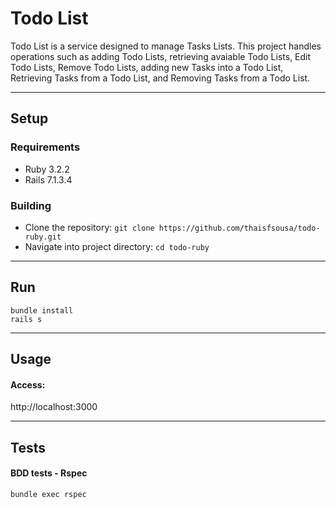 # Todo List

Todo List is a service designed to manage Tasks Lists. This project handles operations such as adding Todo Lists, retrieving avaiable Todo Lists, Edit Todo Lists, Remove Todo Lists, adding new Tasks into a Todo List, Retrieving Tasks from a Todo List, and Removing Tasks from a Todo List.
<hr>

## Setup

### Requirements
- Ruby 3.2.2
- Rails 7.1.3.4

### Building
- Clone the repository: ```git clone https://github.com/thaisfsousa/todo-ruby.git```
- Navigate into project directory: ```cd todo-ruby```
<hr>

## Run
```
bundle install
rails s
```
<hr>

## Usage

#### Access:
http://localhost:3000

<hr>

## Tests

#### BDD tests - Rspec
```bundle exec rspec```
